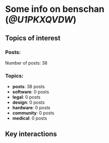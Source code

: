 # Some info on benschan (_@U1PKXQVDW_)


## Topics of interest

### Posts: 

Number of posts: 38

### Topics:

* __posts__: 38 posts
* __software__: 0 posts
* __legal__: 0 posts
* __design__: 0 posts
* __hardware__: 0 posts
* __community__: 0 posts
* __medical__: 0 posts

## Key interactions 

